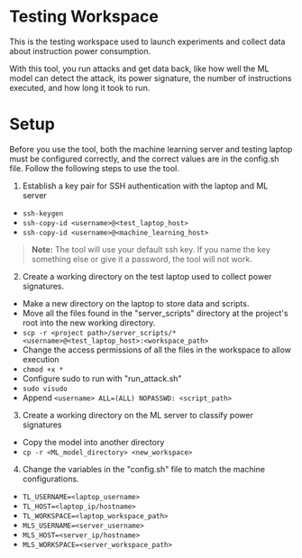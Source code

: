 # Testing Workspace
This is the testing workspace used to launch experiments and collect data about instruction power consumption.

With this tool, you run attacks and get data back, like how well the ML model can detect the attack, its power signature, the number of instructions executed, and how long it took to run.

# Setup
Before you use the tool, both the machine learning server and testing laptop must be configured correctly, and the correct values are in the config.sh file. Follow the following steps to use the tool.

1. Establish a key pair for SSH authentication with the laptop and ML server
 - `ssh-keygen`
 - `ssh-copy-id <username>@<test_laptop_host>`
 - `ssh-copy-id <username>@<machine_learning_host>`
> **Note:** The tool will use your default ssh key. If you name the key something else or give it a password, the tool will not work.
2. Create a working directory on the test laptop used to collect power signatures.
 - Make a new directory on the laptop to store data and scripts.
 - Move all the files found in the "server_scripts" directory at the project's root into the new working directory.
  - `scp -r <project path>/server_scripts/* <username>@<test_laptop_host>:<workspace_path>`
 - Change the access permissions of all the files in the workspace to allow execution
  - `chmod +x *`
 - Configure sudo to run with "run_attack.sh"
  - `sudo visudo`
  - Append `<username> ALL=(ALL) NOPASSWD: <script_path>`
3. Create a working directory on the ML server to classify power signatures
 - Copy the model into another directory
  - `cp -r <ML_model_directory> <new_workspace>`
4. Change the variables in the "config.sh" file to match the machine configurations.
 - `TL_USERNAME=<laptop_username>`
 - `TL_HOST=<laptop_ip/hostname>`
 - `TL_WORKSPACE=<laptop_workspace_path>`
 - `MLS_USERNAME=<server_username>`
 - `MLS_HOST=<server_ip/hostname>`
 - `MLS_WORKSPACE=<server_workspace_path>`

 
